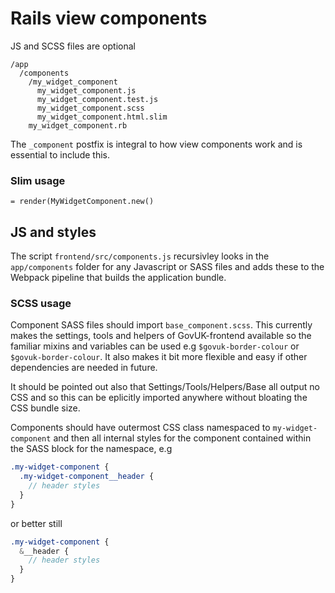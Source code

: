 # Rails view components
JS and SCSS files are optional
```
/app
  /components
    /my_widget_component
      my_widget_component.js
      my_widget_component.test.js
      my_widget_component.scss
      my_widget_component.html.slim
    my_widget_component.rb
```

The `_component` postfix is integral to how view components work and is essential to include this.

### Slim usage
`= render(MyWidgetComponent.new()`

## JS and styles
The script `frontend/src/components.js` recursivley looks in the `app/components` folder for any Javascript or SASS files and adds these to the Webpack pipeline that builds the application bundle.

### SCSS usage
Component SASS files should import `base_component.scss`. This currently makes the settings, tools and helpers of GovUK-frontend available so the familiar mixins and variables can be used e.g `$govuk-border-colour` or `$govuk-border-colour`. It also makes it bit more flexible and easy if other dependencies are needed in future.

It should be pointed out also that Settings/Tools/Helpers/Base all output no CSS and so this can be eplicitly imported anywhere without bloating the CSS bundle size.

Components should have outermost CSS class namespaced to `my-widget-component` and then all internal styles for the component contained within the SASS block for the namespace, e.g

```scss
.my-widget-component {
  .my-widget-component__header {
    // header styles
  }
}
```

or better still

```scss
.my-widget-component {
  &__header {
    // header styles
  }
}
```
